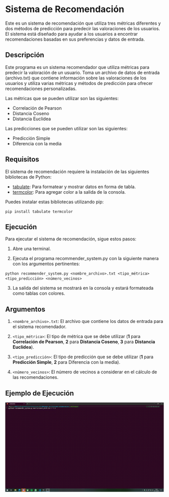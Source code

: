 # Sistema de Recomendación

Este es un sistema de recomendación que utiliza tres métricas diferentes y dos métodos de predicción para predecir las valoraciones de los usuarios. El sistema está diseñado para ayudar a los usuarios a encontrar recomendaciones basadas en sus preferencias y datos de entrada.

## Descripción

Este programa es un sistema recomendador que utiliza métricas para predecir la valoración de un usuario. Toma un archivo de datos de entrada (archivo.txt) que contiene información sobre las valoraciones de los usuarios y utiliza varias métricas y métodos de predicción para ofrecer recomendaciones personalizadas.

Las métricas que se pueden utilizar son las siguientes:
  - Correlación de Pearson
  - Distancia Coseno
  - Distancia Euclídea

Las predicciones que se pueden utilizar son las siguientes:
  - Predicción Simple
  - Diferencia con la media

## Requisitos

El sistema de recomendación requiere la instalación de las siguientes bibliotecas de Python:

- [tabulate](https://pypi.org/project/tabulate/): Para formatear y mostrar datos en forma de tabla.
- [termcolor](https://pypi.org/project/termcolor/): Para agregar color a la salida de la consola.

Puedes instalar estas bibliotecas utilizando pip:

```shell
pip install tabulate termcolor
```

## Ejecución

Para ejecutar el sistema de recomendación, sigue estos pasos:

1. Abre una terminal.

2. Ejecuta el programa recommender_system.py con la siguiente manera con los argumentos pertinentes:

```shell
python recommender_system.py <nombre_archivo>.txt <tipo_métrica> <tipo_predicción> <número_vecinos>
```

3. La salida del sistema se mostrará en la consola y estará formateada como tablas con colores.

## Argumentos

1. ```<nombre_archivo>.txt```: El archivo que contiene los datos de entrada para el sistema recomendador.

2. ```<tipo_métrica>```: El tipo de métrica que se debe utilizar (**1** para **Correlación de Pearson**, **2** para **Distancia Coseno**, **3** para **Distancia Euclídea**).

3. ```<tipo_predicción>```: El tipo de predicción que se debe utilizar (**1** para **Predicción Simple**, **2** para Diferencia con la media).

4. ```<número_vecinos>```: El número de vecinos a considerar en el cálculo de las recomendaciones.

## Ejemplo de Ejecución

![Alt Text](./gif/Ejecución.gif)

